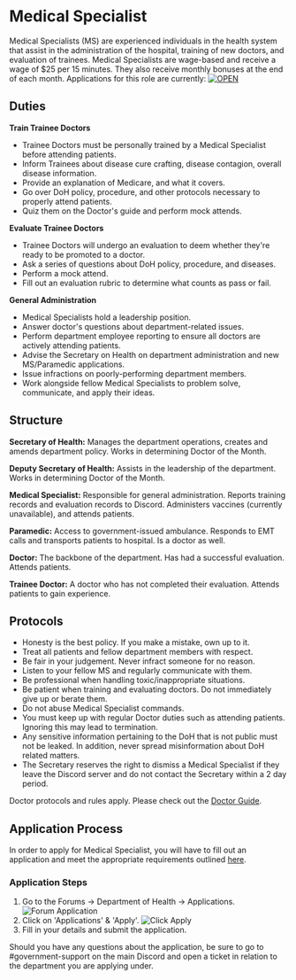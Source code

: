 # Medical Specialist

Medical Specialists (MS) are experienced individuals in the health system that assist in the administration of the hospital, training of new doctors, and evaluation of trainees. Medical Specialists are wage-based and receive a wage of $25 per 15 minutes. They also receive monthly bonuses at the end of each month. Applications for this role are currently: [![OPEN](https://img.shields.io/badge/Application-OPEN-brightgreen)](https://www.democracycraft.net/threads/medical-specialist-application-information.525/)

## Duties

**Train Trainee Doctors**
- Trainee Doctors must be personally trained by a Medical Specialist before attending patients.
- Inform Trainees about disease cure crafting, disease contagion, overall disease information.
- Provide an explanation of Medicare, and what it covers.
- Go over DoH policy, procedure, and other protocols necessary to properly attend patients.
- Quiz them on the Doctor's guide and perform mock attends.

**Evaluate Trainee Doctors**
- Trainee Doctors will undergo an evaluation to deem whether they're ready to be promoted to a doctor.
- Ask a series of questions about DoH policy, procedure, and diseases.
- Perform a mock attend.
- Fill out an evaluation rubric to determine what counts as pass or fail.

**General Administration**
- Medical Specialists hold a leadership position.
- Answer doctor's questions about department-related issues.
- Perform department employee reporting to ensure all doctors are actively attending patients.
- Advise the Secretary on Health on department administration and new MS/Paramedic applications.
- Issue infractions on poorly-performing department members.
- Work alongside fellow Medical Specialists to problem solve, communicate, and apply their ideas.

## Structure

**Secretary of Health:** Manages the department operations, creates and amends department policy. Works in determining Doctor of the Month.

**Deputy Secretary of Health:** Assists in the leadership of the department. Works in determining Doctor of the Month.

**Medical Specialist:** Responsible for general administration. Reports training records and evaluation records to Discord. Administers vaccines (currently unavailable), and attends patients.

**Paramedic:** Access to government-issued ambulance. Responds to EMT calls and transports patients to hospital. Is a doctor as well.

**Doctor:** The backbone of the department. Has had a successful evaluation. Attends patients.

**Trainee Doctor:** A doctor who has not completed their evaluation. Attends patients to gain experience.

## Protocols

- Honesty is the best policy. If you make a mistake, own up to it.
- Treat all patients and fellow department members with respect.
- Be fair in your judgement. Never infract someone for no reason.
- Listen to your fellow MS and regularly communicate with them.
- Be professional when handling toxic/inappropriate situations.
- Be patient when training and evaluating doctors. Do not immediately give up or berate them.
- Do not abuse Medical Specialist commands.
- You must keep up with regular Doctor duties such as attending patients. Ignoring this may lead to termination.
- Any sensitive information pertaining to the DoH that is not public must not be leaked. In addition, never spread misinformation about DoH related matters.
- The Secretary reserves the right to dismiss a Medical Specialist if they leave the Discord server and do not contact the Secretary within a 2 day period.

Doctor protocols and rules apply. Please check out the [Doctor Guide](https://www.democracycraft.net/threads/doctor-guide.1450/).

## Application Process

In order to apply for Medical Specialist, you will have to fill out an application and meet the appropriate requirements outlined [here](https://www.democracycraft.net/threads/medical-specialist-application-information.525/).

### Application Steps

1. Go to the Forums -> Department of Health -> Applications.
   ![Forum Application](https://i.imgur.com/KvOWKfc.png)
2. Click on 'Applications' & 'Apply'.
   ![Click Apply](https://i.imgur.com/ZdkFgU2.png)
3. Fill in your details and submit the application.

Should you have any questions about the application, be sure to go to #government-support on the main Discord and open a ticket in relation to the department you are applying under.
